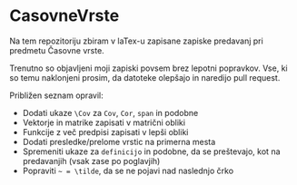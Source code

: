 # CasovneVrste

Na tem repozitoriju zbiram v laTex-u zapisane zapiske predavanj pri predmetu Časovne vrste.

Trenutno so objavljeni moji zapiski povsem brez lepotni popravkov. Vse, ki so temu naklonjeni prosim,
da datoteke olepšajo in naredijo pull request. 

Približen seznam opravil:
* Dodati ukaze `\Cov` za `Cov`, `Cor`, `span` in podobne
* Vektorje in matrike zapisati v matrični obliki
* Funkcije z več predpisi zapisati v lepši obliki
* Dodati presledke/prelome vrstic na primerna mesta
* Spremeniti ukaze za `definicijo` in podobne, da se preštevajo, kot na predavanjih (vsak zase po poglavjih)
* Popraviti `~ = \tilde`, da se ne pojavi nad naslednjo črko